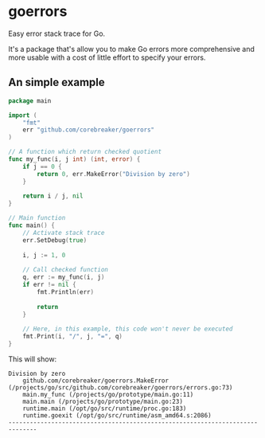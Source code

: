 # goerrors
Easy error stack trace for Go.

It's a package that's allow you to make Go errors more comprehensive and more usable with a cost of little effort to specify your errors.

## An simple example
```go
package main

import (
    "fmt"
    err "github.com/corebreaker/goerrors"
)

// A function which return checked quotient
func my_func(i, j int) (int, error) {
    if j == 0 {
        return 0, err.MakeError("Division by zero")
    }
    
    return i / j, nil
}

// Main function
func main() {
    // Activate stack trace
    err.SetDebug(true)
    
    i, j := 1, 0
    
    // Call checked function
    q, err := my_func(i, j)
    if err != nil {
        fmt.Println(err)
        
        return 
    }
    
    // Here, in this example, this code won't never be executed
    fmt.Print(i, "/", j, "=", q)
}
```

This will show:
```
Division by zero
    github.com/corebreaker/goerrors.MakeError (/projects/go/src/github.com/corebreaker/goerrors/errors.go:73)
    main.my_func (/projects/go/prototype/main.go:11)
    main.main (/projects/go/prototype/main.go:23)
    runtime.main (/opt/go/src/runtime/proc.go:183)
    runtime.goexit (/opt/go/src/runtime/asm_amd64.s:2086)
------------------------------------------------------------------------------
```
